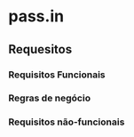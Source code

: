# pass.in

## Requesitos

### Requisitos Funcionais

### Regras de negócio

### Requisitos não-funcionais
